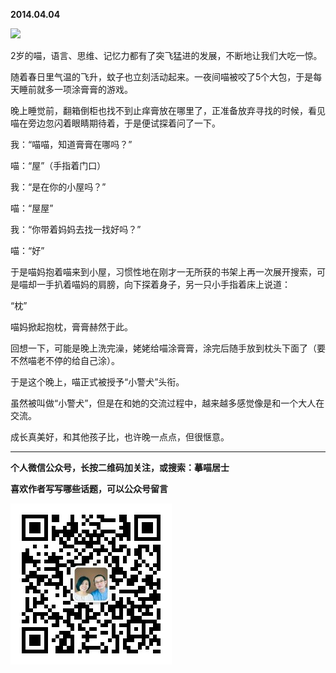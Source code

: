 **2014.04.04**

![](http://upload-images.jianshu.io/upload_images/51001-7d3f0166bd9dbde1.jpg?imageMogr2/auto-orient/strip%7CimageView2/2/w/1240)

2岁的喵，语言、思维、记忆力都有了突飞猛进的发展，不断地让我们大吃一惊。

随着春日里气温的飞升，蚊子也立刻活动起来。一夜间喵被咬了5个大包，于是每天睡前就多一项涂膏膏的游戏。

晚上睡觉前，翻箱倒柜也找不到止痒膏放在哪里了，正准备放弃寻找的时候，看见喵在旁边忽闪着眼睛期待着，于是便试探着问了一下。

我：“喵喵，知道膏膏在哪吗？”

喵：“屋”（手指着门口）

我：“是在你的小屋吗？”

喵：“屋屋”

我：“你带着妈妈去找一找好吗？”

喵：“好”

于是喵妈抱着喵来到小屋，习惯性地在刚才一无所获的书架上再一次展开搜索，可是喵却一手扒着喵妈的肩膀，向下探着身子，另一只小手指着床上说道：

“枕”

喵妈掀起抱枕，膏膏赫然于此。

回想一下，可能是晚上洗完澡，姥姥给喵涂膏膏，涂完后随手放到枕头下面了（要不然喵老不停的给自己涂）。

于是这个晚上，喵正式被授予“小警犬”头衔。

虽然被叫做“小警犬”，但是在和她的交流过程中，越来越多感觉像是和一个大人在交流。

成长真美好，和其他孩子比，也许晚一点点，但很惬意。

***


**个人微信公众号，长按二维码加关注，或搜索：摹喵居士**

**喜欢作者写写哪些话题，可以公众号留言**

![](https://github.com/jiluofu/jiluofu.github.com/raw/master/momiaojushi/static/qrcode.jpg)